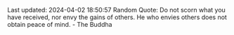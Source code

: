 Last updated: 2024-04-02 18:50:57
Random Quote: Do not scorn what you have received, nor envy the gains of others. He who envies others does not obtain peace of mind. - The Buddha